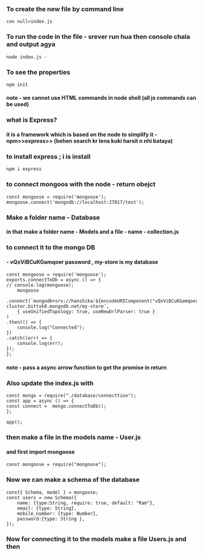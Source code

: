 ### To create the new file by command line
```
con null>index.js
```
### To run the code in the file - srever run hua then console chala and output agya
```
node index.js - 
```
### To see the properties 
```
npm init
```
#### note - we cannot use HTML commands in node shell (all js commands can be used)

### what is Express?
#### it is a framework which is based on the node to simplify it - npm>>express>> (behen search kr lena kuki harsit n nhi bataya)

### to install express ; i is install
```
npm i express
```
### to connect mongoos with the node - return obejct
```
const mongoose = require('mongoose');
mongoose.connect('mongodb://localhost:27017/test');
```
### Make a folder name - Database
####  in that make a folder name - Models and a file - name - collection.js

### to connect it to the mongo DB
#### - vQxViBCuKGamqoer password , my-store is my database 
```
const mongoose = require('mongoose');
exports.connectToDb = async () => {
// console.log(mongoose);
    mongoose
    .connect(`mongodb+srv://hanshika:${encodeURIComponent("vQxViBCuKGamqoer")}@training-cluster.bittvk8.mongodb.net/my-store`,
    { useUnifiedTopology: true, useNewUrlParser: true }
)
.then(() => {
    console.log("Connected");
})
.catch((err) => {
    console.log(err);
});
};
```
#### note - pass a async arrow function to get the promise in return 

### Also update the index.js with 
```
const mongo = require("./database/connecttion");
const app = async () => {
const connect =  mongo.connectToDb();
};

app();
```
### then make a file in the models name - User.js
#### and first import mongoose
```
const mongoose = require("mongoose");
```
### Now we can make a schema of the database
```
const{ Schema, model } = mongoose;
const users = new Schema({
    name: {type:String, require: true, default: "Ram"},
    email: {type: String},
    mobile_number: {type: Number},
    password:{type: String },
});
```
### Now for connecting it to the models make a file Users.js and then